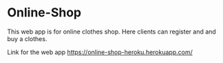 # Online-Shop 
This web app is for online clothes shop. Here clients can register and and buy a clothes.

Link for the web app https://online-shop-heroku.herokuapp.com/
